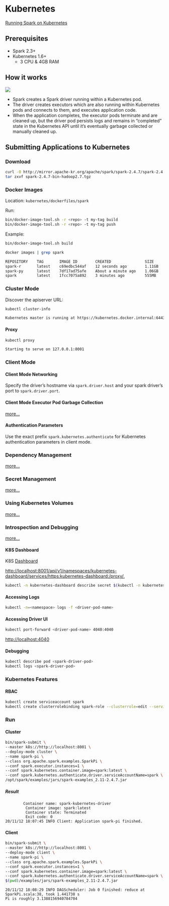 # Kubernetes

[Running Spark on Kubernetes](https://spark.apache.org/docs/2.4.7/running-on-kubernetes.html)

## Prerequisites

- Spark 2.3+
- Kubernetes 1.6+
  - 3 CPU & 4GB RAM

## How it works

![](https://spark.apache.org/docs/latest/img/k8s-cluster-mode.png)

- Spark creates a Spark driver running within a Kubernetes pod.
- The driver creates executors which are also running within Kubernetes pods and connects to them, and executes application code.
- When the application completes, the executor pods terminate and are cleaned up, but the driver pod persists logs and remains in “completed” state in the Kubernetes API until it’s eventually garbage collected or manually cleaned up.


## Submitting Applications to Kubernetes

### Download

```bash
curl -O http://mirror.apache-kr.org/apache/spark/spark-2.4.7/spark-2.4.7-bin-hadoop2.7.tgz
tar zxvf spark-2.4.7-bin-hadoop2.7.tgz
```

### Docker Images

Location: `kubernetes/dockerfiles/spark`

Run:

```bash
bin/docker-image-tool.sh -r <repo> -t my-tag build
bin/docker-image-tool.sh -r <repo> -t my-tag push
```

Example:

```bash
bin/docker-image-tool.sh build
```

```bash
docker images | grep spark

REPOSITORY    TAG       IMAGE ID        CREATED               SIZE
spark-r       latest    c69edbc544af    12 seconds ago        1.11GB
spark-py      latest    7df17ad75afe    About a minute ago    1.06GB
spark         latest    1fcc7075a892    3 minutes ago         555MB
```

### Cluster Mode

Discover the apiserver URL:

```bash
kubectl cluster-info

Kubernetes master is running at https://kubernetes.docker.internal:6443
```

#### Proxy

```bash
kubectl proxy

Starting to serve on 127.0.0.1:8001
```

### Client Mode

#### Client Mode Networking

Specify the driver’s hostname via `spark.driver.host` and your spark driver’s port to `spark.driver.port`.

#### Client Mode Executor Pod Garbage Collection

[more...](https://spark.apache.org/docs/2.4.7/running-on-kubernetes.html#client-mode-executor-pod-garbage-collection)

#### Authentication Parameters

Use the exact prefix `spark.kubernetes.authenticate` for Kubernetes authentication parameters in client mode.

### Dependency Management

[more...](https://spark.apache.org/docs/2.4.7/running-on-kubernetes.html#dependency-management)

### Secret Management

[more...](https://spark.apache.org/docs/2.4.7/running-on-kubernetes.html#secret-management)

### Using Kubernetes Volumes

[more...](https://spark.apache.org/docs/2.4.7/running-on-kubernetes.html#using-kubernetes-volumes)

### Introspection and Debugging

[more...](https://spark.apache.org/docs/2.4.7/running-on-kubernetes.html#introspection-and-debugging)

#### K8S Dashboard

K8S [Dashboard](https://kubernetes.io/docs/tasks/access-application-cluster/web-ui-dashboard/)

[http://localhost:8001/api/v1/namespaces/kubernetes-dashboard/services/https:kubernetes-dashboard:/proxy/.](http://localhost:8001/api/v1/namespaces/kubernetes-dashboard/services/https:kubernetes-dashboard:/proxy)

```bash
kubectl -n kubernetes-dashboard describe secret $(kubectl -n kubernetes-dashboard get secret | grep admin-user | awk '{print $1}')
```

#### Accessing Logs

```bash
kubectl -n=<namespace> logs -f <driver-pod-name>
```

#### Accessing Driver UI

```bash
kubectl port-forward <driver-pod-name> 4040:4040
```

[http://localhost:4040](http://localhost:4040)

#### Debugging

```bash
kubectl describe pod <spark-driver-pod>
kubectl logs <spark-driver-pod>
```

### Kubernetes Features

#### RBAC

```bash
kubectl create serviceaccount spark
kubectl create clusterrolebinding spark-role --clusterrole=edit --serviceaccount=default:spark --namespace=default
```

### Run

#### Cluster

```bash
bin/spark-submit \
--master k8s://http://localhost:8001 \
--deploy-mode cluster \
--name spark-pi \
--class org.apache.spark.examples.SparkPi \
--conf spark.executor.instances=1 \
--conf spark.kubernetes.container.image=spark:latest \
--conf spark.kubernetes.authenticate.driver.serviceAccountName=spark \
/opt/spark/examples/jars/spark-examples_2.11-2.4.7.jar
```

##### Result

```log
        Container name: spark-kubernetes-driver
         Container image: spark:latest
         Container state: Terminated
         Exit code: 0
20/11/12 18:07:45 INFO Client: Application spark-pi finished.
```

#### Client

```bash
bin/spark-submit \
--master k8s://http://localhost:8001 \
--deploy-mode client \
--name spark-pi \
--class org.apache.spark.examples.SparkPi \
--conf spark.executor.instances=1 \
--conf spark.kubernetes.container.image=spark:latest \
--conf spark.kubernetes.authenticate.driver.serviceAccountName=spark \
$(pwd)/examples/jars/spark-examples_2.11-2.4.7.jar
```

```log
20/11/12 18:08:29 INFO DAGScheduler: Job 0 finished: reduce at SparkPi.scala:38, took 1.441738 s
Pi is roughly 3.1388156940784704
```
